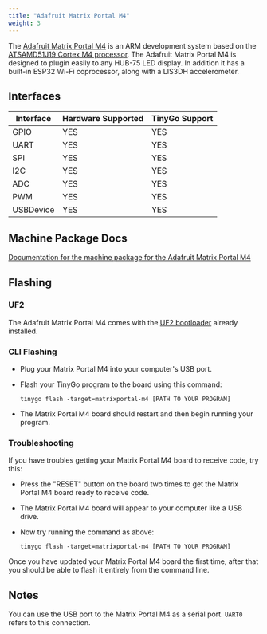 ```yaml
---
title: "Adafruit Matrix Portal M4"
weight: 3
---
```


The [Adafruit Matrix Portal M4](https://www.adafruit.com/product/4745) is an ARM development system based on the [ATSAMD51J19 Cortex M4 processor](https://www.microchip.com/wwwproducts/en/ATSAMD51J19). The Adafruit Matrix Portal M4 is designed to plugin easily to any HUB-75 LED display. In addition it has a built-in ESP32 Wi-Fi coprocessor, along with a LIS3DH accelerometer.

## Interfaces

| Interface | Hardware Supported | TinyGo Support |
| --------- | ------------- | ----- |
| GPIO      | YES | YES |
| UART      | YES | YES |
| SPI       | YES | YES |
| I2C       | YES | YES |
| ADC       | YES | YES |
| PWM       | YES | YES |
| USBDevice | YES | YES |

## Machine Package Docs

[Documentation for the machine package for the Adafruit Matrix Portal M4](../machine/matrix-portal-m4)

## Flashing

### UF2

The Adafruit Matrix Portal M4 comes with the [UF2 bootloader](https://github.com/Microsoft/uf2) already installed.

### CLI Flashing

- Plug your Matrix Portal M4 into your computer's USB port.
- Flash your TinyGo program to the board using this command:

    ```shell
    tinygo flash -target=matrixportal-m4 [PATH TO YOUR PROGRAM]
    ```

- The Matrix Portal M4 board should restart and then begin running your program.

### Troubleshooting

If you have troubles getting your Matrix Portal M4 board to receive code, try this:

- Press the "RESET" button on the board two times to get the Matrix Portal M4 board ready to receive code.
- The Matrix Portal M4 board will appear to your computer like a USB drive.
- Now try running the command as above:

    ```shell
    tinygo flash -target=matrixportal-m4 [PATH TO YOUR PROGRAM]
    ```

Once you have updated your Matrix Portal M4 board the first time, after that you should be able to flash it entirely from the command line.

## Notes

You can use the USB port to the Matrix Portal M4 as a serial port. `UART0` refers to this connection.
